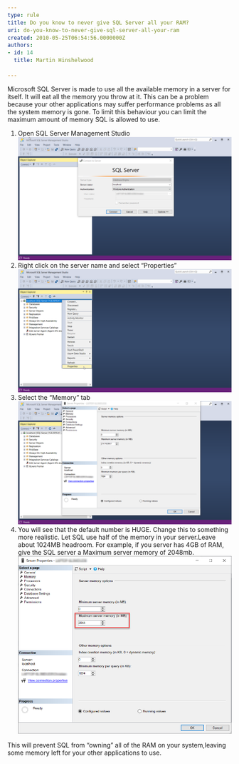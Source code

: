 ```yaml
---
type: rule
title: Do you know to never give SQL Server all your RAM?
uri: do-you-know-to-never-give-sql-server-all-your-ram
created: 2010-05-25T06:54:56.0000000Z
authors:
- id: 14
  title: Martin Hinshelwood

---
```


Microsoft SQL Server is made to use all the available memory in a server for itself. It will eat all the memory you throw at it. This can be a problem because your other applications may suffer performance problems as all the system memory is gone. To limit this behaviour you can limit the maximum amount of memory SQL is allowed to use. <br>
 
1. Open SQL Server Management Studio![ SQL Server Management Studio - Login Screen](SqlServerAllYourRam_01.png)
2. Right click on the server name and select “Properties”![ SQL Database options and properties menu](SqlServerAllYourRam_02.png)
3. Select the “Memory” tab ![ Server Properties showing the ridiculously large value set for the maximum server memory](SqlServerAllYourRam_03.png)
4. You will see that the default number is HUGE. Change this to something more realistic. Let SQL use half of the memory in your server.Leave about 1024MB headroom. For example, if you server has 4GB of RAM, give the SQL server a Maximum server memory of 2048mb.![ Maximum server memory settings in server properties](SqlServerAllYourRam_04.png)

 This will prevent SQL from “owning” all of the RAM on your system,leaving some memory left for your other applications to use.
